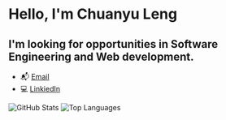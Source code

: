 # Hello, I'm Chuanyu Leng

## I'm looking for opportunities in Software Engineering and Web development.

* :mailbox_with_mail: [Email](emailto:lengchuanyu@outlook.com)
* :computer: [LinkiedIn](https://www.linkedin.com/in/chuanyuleng/)

![GitHub Stats](https://github-readme-stats.vercel.app/api?username=Cyleng&hide=stars&count_private=true&show_icons=true&theme=buefy)
![Top Languages](https://github-readme-stats.vercel.app/api/top-langs/?username=Cyleng&layout=compact&theme=buef)
